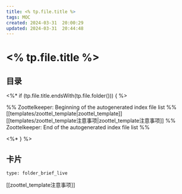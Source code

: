 ```yaml
---
title: <% tp.file.title %>
tags: MOC
created: 2024-03-31  20:00:29
updated: 2024-03-31  20:44:48
---
```

# <% tp.file.title %>

## 目录

<%* if (tp.file.title.endsWith(tp.file.folder())) { %>

%% Zoottelkeeper: Beginning of the autogenerated index file list  %%
 [[templates/zoottel_template|zoottel_template]]
 [[templates/zoottel_template注意事项|zoottel_template注意事项]]
%% Zoottelkeeper: End of the autogenerated index file list  %%

<%* } %>








## 卡片

```ccard
type: folder_brief_live
```




















[[zoottel_template注意事项]]